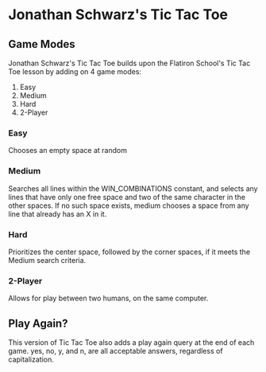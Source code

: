 # Jonathan Schwarz's Tic Tac Toe

## Game Modes

Jonathan Schwarz's Tic Tac Toe builds upon the Flatiron School's Tic Tac Toe lesson by adding on 4 game modes:

1. Easy
2. Medium
3. Hard
4. 2-Player

### Easy

Chooses an empty space at random

### Medium

Searches all lines within the WIN_COMBINATIONS constant, and selects any lines that have only one free space and two of the same character in the other spaces.  If no such space exists, medium chooses a space from any line that already has an X in it.

### Hard

Prioritizes the center space, followed by the corner spaces, if it meets the Medium search criteria.

### 2-Player

Allows for play between two humans, on the same computer.

## Play Again?

This version of Tic Tac Toe also adds a play again query at the end of each game.  yes, no, y, and n, are all acceptable answers, regardless of capitalization.